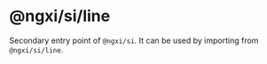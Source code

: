 # @ngxi/si/line

Secondary entry point of `@ngxi/si`. It can be used by importing from `@ngxi/si/line`.

